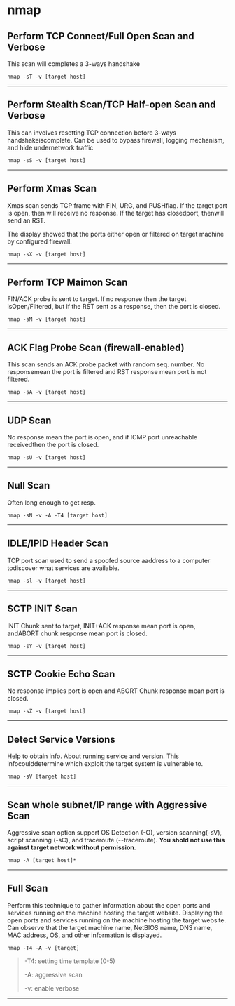 # nmap

## Perform TCP Connect/Full Open Scan and Verbose

This scan will completes a 3-ways handshake

```
nmap -sT -v [target host]
```

***

## Perform Stealth Scan/TCP Half-open Scan and Verbose

This can involves resetting TCP connection before 3-ways handshakeiscomplete. Can be used to bypass firewall, logging mechanism, and hide undernetwork traffic

```
nmap -sS -v [target host]
```

***

## Perform Xmas Scan

Xmas scan sends TCP frame with FIN, URG, and PUSHflag. If the target port is open, then will receive no response. If the target has closedport, thenwill send an RST.

The display showed that the ports either open or filtered on target machine by configured firewall.

```
nmap -sX -v [target host]
```

***

## Perform TCP Maimon Scan

FIN/ACK probe is sent to target. If no response then the target isOpen/Filtered, but if the RST sent as a response, then the port is closed.

```
nmap -sM -v [target host]
```

***

## ACK Flag Probe Scan (firewall-enabled)

This scan sends an ACK probe packet with random seq. number. No responsemean the port is filtered and RST response mean port is not filtered.

```
nmap -sA -v [target host]
```

***

## UDP Scan

No response mean the port is open, and if ICMP port unreachable receivedthen the port is closed.

```
nmap -sU -v [target host]
```

***

## Null Scan

Often long enough to get resp.

```
nmap -sN -v -A -T4 [target host]
```

***

## IDLE/IPID Header Scan

TCP port scan used to send a spoofed source aaddress to a computer todiscover what services are available.

```
nmap -sl -v [target host]
```

***

## SCTP INIT Scan

INIT Chunk sent to target, INIT+ACK response mean port is open, andABORT chunk response mean port is closed.

```
nmap -sY -v [target host]
```

***

## SCTP Cookie Echo Scan

No response implies port is open and ABORT Chunk response mean port is closed.

```
nmap -sZ -v [target host]
```

***

## Detect Service Versions

Help to obtain info. About running service and version. This infocoulddetermine which exploit the target system is vulnerable to.

```
nmap -sV [target host]
```

***

## Scan whole subnet/IP range with Aggressive Scan

Aggressive scan option support OS Detection (-O), version scanning(-sV), script scanning (-sC), and traceroute (--traceroute). **You shold not use this against target network without permission**.

```
nmap -A [target host]*
```

***

## Full Scan

Perform this technique to gather information about the open ports and services running on the machine hosting the target website. Displaying the open ports and services running on the machine hosting the target website. Can observe that the target machine name, NetBIOS name, DNS name, MAC address, OS, and other information is displayed.

```
nmap -T4 -A -v [target]
```

> -T4: setting time template (0-5)
>
> -A: aggressive scan
>
> -v: enable verbose

***















